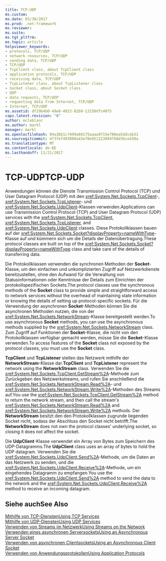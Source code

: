 ```yaml
---
title: TCP-UDP
ms.custom: 
ms.date: 03/30/2017
ms.prod: .net-framework
ms.reviewer: 
ms.suite: 
ms.tgt_pltfrm: 
ms.topic: article
helpviewer_keywords:
- protocols, TCP/UDP
- network resources, TCP/UDP
- sending data, TCP/UDP
- TCP/UDP
- TcpClient class, about TcpClient class
- application protocols, TCP/UDP
- receiving data, TCP/UDP
- TcpListener class, about TcpListener class
- Socket class, about Socket class
- UDP
- data requests, TCP/UDP
- requesting data from Internet, TCP/UDP
- Internet, TCP/UDP
ms.assetid: df29b4b0-49e8-4923-82b9-13150dfc40f5
caps.latest.revision: "8"
author: mcleblanc
ms.author: markl
manager: markl
ms.openlocfilehash: 04a3bb1c7499a60175aaaa9715e780ea5ddceb31
ms.sourcegitcommit: 4f3fef493080a43e70e951223894768d36ce430a
ms.translationtype: MT
ms.contentlocale: de-DE
ms.lasthandoff: 11/21/2017
---
```

# <a name="tcp-udp"></a><span data-ttu-id="14245-102">TCP-UDP</span><span class="sxs-lookup"><span data-stu-id="14245-102">TCP-UDP</span></span>
<span data-ttu-id="14245-103">Anwendungen können die Dienste Transmission Control Protocol (TCP) und User Datagram Protocol (UDP) mit den <xref:System.Net.Sockets.TcpClient>-, <xref:System.Net.Sockets.TcpListener>- und <xref:System.Net.Sockets.UdpClient>-Klassen verwenden.</span><span class="sxs-lookup"><span data-stu-id="14245-103">Applications can use Transmission Control Protocol (TCP) and User Datagram Protocol (UDP) services with the <xref:System.Net.Sockets.TcpClient>, <xref:System.Net.Sockets.TcpListener>, and <xref:System.Net.Sockets.UdpClient> classes.</span></span> <span data-ttu-id="14245-104">Diese Protokollklassen bauen auf der <xref:System.Net.Sockets.Socket?displayProperty=nameWithType>-Klasse auf und kümmern sich um die Details der Datenübertragung.</span><span class="sxs-lookup"><span data-stu-id="14245-104">These protocol classes are built on top of the <xref:System.Net.Sockets.Socket?displayProperty=nameWithType> class and take care of the details of transferring data.</span></span>  
  
 <span data-ttu-id="14245-105">Die Protokollklassen verwenden die synchronen Methoden der **Socket**-Klasse, um den einfachen und unkomplizierten Zugriff auf Netzwerkdienste bereitzustellen, ohne den Aufwand für die Verwaltung von Statusinformationen oder Kenntnisse der Details zum Einrichten der protokollspezifischen Sockets.</span><span class="sxs-lookup"><span data-stu-id="14245-105">The protocol classes use the synchronous methods of the **Socket** class to provide simple and straightforward access to network services without the overhead of maintaining state information or knowing the details of setting up protocol-specific sockets.</span></span> <span data-ttu-id="14245-106">Für die Verwendung der asynchronen **Socket**-Methoden können Sie die asynchronen Methoden nutzen, die von der <xref:System.Net.Sockets.NetworkStream>-Klasse bereitgestellt werden.</span><span class="sxs-lookup"><span data-stu-id="14245-106">To use asynchronous **Socket** methods, you can use the asynchronous methods supplied by the <xref:System.Net.Sockets.NetworkStream> class.</span></span> <span data-ttu-id="14245-107">Zum Zugriff auf Funktionen der **Socket**-Klasse, die nicht von den Protokollklassen verfügbar gemacht werden, müsse Sie die **Socket**-Klasse verwenden.</span><span class="sxs-lookup"><span data-stu-id="14245-107">To access features of the **Socket** class not exposed by the protocol classes, you must use the **Socket** class.</span></span>  
  
 <span data-ttu-id="14245-108">**TcpClient** und **TcpListener** stellen das Netzwerk mithilfe der **NetworkStream**-Klasse dar.</span><span class="sxs-lookup"><span data-stu-id="14245-108">**TcpClient** and **TcpListener** represent the network using the **NetworkStream** class.</span></span> <span data-ttu-id="14245-109">Verwenden Sie die <xref:System.Net.Sockets.TcpClient.GetStream%2A>-Methode zum Zurückgeben des Netzwerkstreams, und rufen Sie anschließend die <xref:System.Net.Sockets.NetworkStream.Read%2A>- und <xref:System.Net.Sockets.NetworkStream.Write%2A>-Methoden des Streams auf.</span><span class="sxs-lookup"><span data-stu-id="14245-109">You use the <xref:System.Net.Sockets.TcpClient.GetStream%2A> method to return the network stream, and then call the stream's <xref:System.Net.Sockets.NetworkStream.Read%2A> and <xref:System.Net.Sockets.NetworkStream.Write%2A> methods.</span></span> <span data-ttu-id="14245-110">Der **NetworkStream** besitzt den den Protokollklassen zugrunde liegenden Socket nicht, sodass der Abschluss den Socket nicht betrifft.</span><span class="sxs-lookup"><span data-stu-id="14245-110">The **NetworkStream** does not own the protocol classes' underlying socket, so closing it does not affect the socket.</span></span>  
  
 <span data-ttu-id="14245-111">Die **UdpClient**-Klasse verwendet ein Array von Bytes zum Speichern des UDP-Datagramms.</span><span class="sxs-lookup"><span data-stu-id="14245-111">The **UdpClient** class uses an array of bytes to hold the UDP datagram.</span></span> <span data-ttu-id="14245-112">Verwenden Sie die <xref:System.Net.Sockets.UdpClient.Send%2A>-Methode, um die Daten an das Netzwerk zu senden, und die <xref:System.Net.Sockets.UdpClient.Receive%2A>-Methode, um ein eingehendes Datagramm zu empfangen.</span><span class="sxs-lookup"><span data-stu-id="14245-112">You use the <xref:System.Net.Sockets.UdpClient.Send%2A> method to send the data to the network and the <xref:System.Net.Sockets.UdpClient.Receive%2A> method to receive an incoming datagram.</span></span>  
  
## <a name="see-also"></a><span data-ttu-id="14245-113">Siehe auch</span><span class="sxs-lookup"><span data-stu-id="14245-113">See Also</span></span>  
 [<span data-ttu-id="14245-114">Mithilfe von TCP-Diensten</span><span class="sxs-lookup"><span data-stu-id="14245-114">Using TCP Services</span></span>](../../../docs/framework/network-programming/using-tcp-services.md)  
 [<span data-ttu-id="14245-115">Mithilfe von UDP-Diensten</span><span class="sxs-lookup"><span data-stu-id="14245-115">Using UDP Services</span></span>](../../../docs/framework/network-programming/using-udp-services.md)  
 [<span data-ttu-id="14245-116">Verwenden von Streams im Netzwerk</span><span class="sxs-lookup"><span data-stu-id="14245-116">Using Streams on the Network</span></span>](../../../docs/framework/network-programming/using-streams-on-the-network.md)  
 [<span data-ttu-id="14245-117">Verwenden eines asynchronen Serversockets</span><span class="sxs-lookup"><span data-stu-id="14245-117">Using an Asynchronous Server Socket</span></span>](../../../docs/framework/network-programming/using-an-asynchronous-server-socket.md)  
 [<span data-ttu-id="14245-118">Verwenden von asynchronen Clientsockets</span><span class="sxs-lookup"><span data-stu-id="14245-118">Using an Asynchronous Client Socket</span></span>](../../../docs/framework/network-programming/using-an-asynchronous-client-socket.md)  
 [<span data-ttu-id="14245-119">Verwenden von Anwendungsprotokollen</span><span class="sxs-lookup"><span data-stu-id="14245-119">Using Application Protocols</span></span>](../../../docs/framework/network-programming/using-application-protocols.md)
